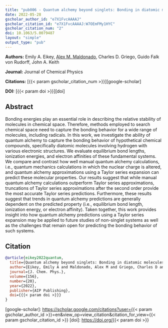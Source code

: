 ```yaml
---
title: "pub006 - Quantum alchemy beyond singlets: Bonding in diatomic molecules with hydrogen"
date: 2022-05-28
gscholar_author_id: "e7X1FvcAAAAJ"
gscholar_citation_id: "e7X1FvcAAAAJ:W7OEmFMy1HYC"
gscholar_citation_num: "2"
doi: 10.1063/5.0079487
layout: "simple"
output_type: "pub"
---
```


**Authors:** Emily A. Eikey, <u>Alex M. Maldonado</u>, Charles D. Griego, Guido Falk von Rudorff, John A. Keith

**Journal:** Journal of Chemical Physics

**Citations:** [{{< param gscholar_citation_num >}}][google-scholar]

**DOI:** [{{< param doi >}}][doi]

## Abstract

Bonding energies play an essential role in describing the relative stability of molecules in chemical space.
Therefore, methods employed to search chemical space need to capture the bonding behavior for a wide range of molecules, including radicals.
In this work, we investigate the ability of quantum alchemy to capture the bonding behavior of hypothetical chemical compounds, specifically diatomic molecules involving hydrogen with various electronic structures.
We evaluate equilibrium bond lengths, ionization energies, and electron affinities of these fundamental systems.
We compare and contrast how well manual quantum alchemy calculations, i.e., quantum mechanics calculations in which the nuclear charge is altered, and quantum alchemy approximations using a Taylor series expansion can predict these molecular properties.
Our results suggest that while manual quantum alchemy calculations outperform Taylor series approximations, truncations of Taylor series approximations after the second order provide the most accurate Taylor series predictions.
Furthermore, these results suggest that trends in quantum alchemy predictions are generally dependent on the predicted property (i.e., equilibrium bond length, ionization energy, or electron affinity).
Taken together, this work provides insight into how quantum alchemy predictions using a Taylor series expansion may be applied to future studies of non-singlet systems as well as the challenges that remain open for predicting the bonding behavior of such systems.

## Citation

```bibtex
@article{eikey2022quantum,
  title={Quantum alchemy beyond singlets: Bonding in diatomic molecules with hydrogen},
  author={Eikey, Emily A and Maldonado, Alex M and Griego, Charles D and von Rudorff, Guido Falk and Keith, John A},
  journal={J. Chem. Phys.},
  volume={156},
  number={20},
  year={2022},
  publisher={AIP Publishing},
  doi={{{< param doi >}}}
}
```

<!-- LINKS -->

[google-scholar]: https://scholar.google.com/citations?user={{< param gscholar_author_id >}}=en&view_op=view_citation&citation_for_view={{< param gscholar_citation_id >}}
[doi]: https://doi.org/{{< param doi >}}
